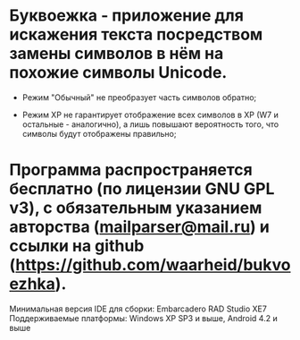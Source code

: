 ﻿Буквоежка - приложение для искажения текста посредством замены 
символов в нём на похожие символы Unicode.
==========
- Режим "Обычный" не преобразует часть символов обратно;

- Режим XP не гарантирует отображение всех символов в XP (W7 и 
остальные - аналогично), а лишь повышают вероятность того, что 
символы будут отображены правильно;

Программа распространяется бесплатно (по лицензии GNU GPL v3), с 
обязательным указанием авторства (mailparser@mail.ru) и ссылки на 
github (https://github.com/waarheid/bukvoezhka).
==========
Минимальная версия IDE для сборки: Embarcadero RAD Studio XE7
Поддерживаемые платформы: Windows XP SP3 и выше, Android 4.2 и 
выше